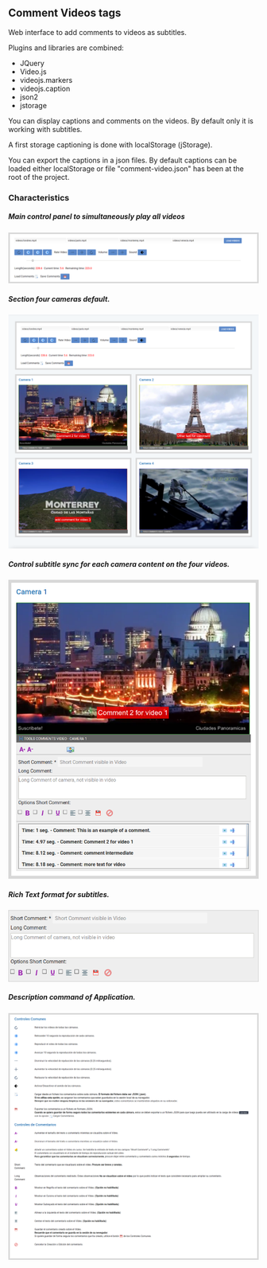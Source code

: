 ## Comment Videos tags
Web interface to add comments to videos as subtitles.

Plugins and libraries are combined:

- JQuery
- Video.js
- videojs.markers
- videojs.caption
- json2
- jstorage

You can display captions and comments on the videos. By default only it is working with subtitles.

A first storage captioning is done with localStorage (jStorage).

You can export the captions in a json files. By default captions can be loaded either localStorage or file "comment-video.json" has been at the root of the project.

### Characteristics

##### Main control panel to simultaneously play all videos
![Panel Control](https://github.com/mfcardenas/annotation-video/blob/master/images/panel-control-video.png)

##### Section four cameras default.
![Section Camera](https://github.com/mfcardenas/annotation-video/blob/master/images/panel-cameras-all.png)

##### Control subtitle sync for each camera content on the four videos.
![Control Subtitle](https://github.com/mfcardenas/annotation-video/blob/master/images/panel-comment-camera.png)

##### Rich Text format for subtitles.
![Rich Text](https://github.com/mfcardenas/annotation-video/blob/master/images/panel-comment-text.png)

##### Description command of Application.
![Rich Text](https://github.com/mfcardenas/annotation-video/blob/master/images/panel-help-option.png)
